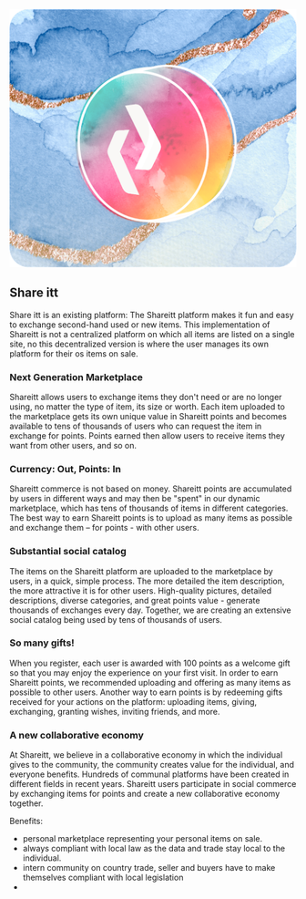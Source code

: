 <div style="text-align: center;">

![share itt](img/left-right.png)

</div>

## Share itt

Share itt is an existing platform: The Shareitt platform makes it fun and easy to exchange second-hand used or new items.  This implementation of Shareitt is not a centralized platform on which all items are listed on a single site, no this decentralized version is where the user manages its own platform for their os items on sale.

<!--
Insert a graph that shows that everyone has their own marketplace own which they can sell anything.  Meant for communities to enhance local trade without loosing control. 
-->

### Next Generation Marketplace
Shareitt allows users to exchange items they don't need or are no longer using, no matter the type of item, its size or worth. Each item uploaded to the marketplace gets its own unique value in Shareitt points and becomes available to tens of thousands of users who can request the item in exchange for points. Points earned then allow users to receive items they want from other users, and so on.

### Currency: Out, Points: In
Shareitt commerce is not based on money. Shareitt points are accumulated by users in different ways and may then be "spent" in our dynamic marketplace, which has tens of thousands of items in different categories. The best way to earn Shareitt points is to upload as many items as possible and exchange them – for points - with other users.

### Substantial social catalog
The items on the Shareitt platform are uploaded to the marketplace by users, in a quick, simple process. The more detailed the item description, the more attractive it is for other users. High-quality pictures, detailed descriptions, diverse categories, and great points value - generate thousands of exchanges every day. Together, we are creating an extensive social catalog being used by tens of thousands of users.

### So many gifts!
When you register, each user is awarded with 100 points as a welcome gift so that you may enjoy the experience on your first visit. In order to earn Shareitt points, we recommended uploading and offering as many items as possible to other users. Another way to earn points is by redeeming gifts received for your actions on the platform: uploading items, giving, exchanging, granting wishes, inviting friends, and more.

### A new collaborative economy
At Shareitt, we believe in a collaborative economy in which the individual gives to the community, the community creates value for the individual, and everyone benefits. Hundreds of communal platforms have been created in different fields in recent years. Shareitt users participate in social commerce by exchanging items for points and create a new collaborative economy together.

Benefits:
- personal marketplace representing your personal items on sale.
- always compliant with local law as the data and trade stay local to the individual.
- intern community on country trade, seller and buyers have to make themselves compliant with local legislation
- 